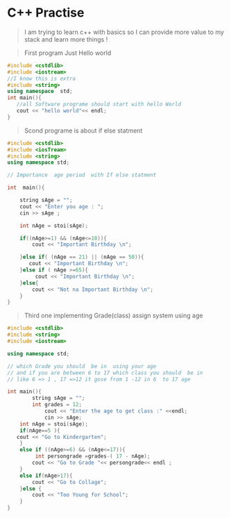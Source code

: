 # C++ Practise
> I am trying to learn c++ with basics so I can provide more 
value to my stack and learn more things !

>First program Just Hello world
```c++
#include <cstdlib>
#include <iostream>
//I know this is extra 
#include <string>
using namespace  std;
int main(){  
   //all Software programe should start with hello World
   cout << "hello world"<< endl;
}
```

>Scond programe is about if else statment 
```c++
#include <cstdlib>
#include <iosTream>
#include <string>
using namespace std;

// Importance  age period  with If else statment

int  main(){

    string sAge = "";
    cout << "Enter you age : ";
    cin >> sAge ;

    int nAge = stoi(sAge);

    if((nAge>=1) && (nAge<=18)){
        cout << "Important Birthday \n";

    }else if( (nAge == 21) || (nAge == 50)){
       cout << "Important Birthday \n";  
    }else if ( nAge >=65){
         cout << "Important Birthday \n";  
    }else{
        cout << "Not na Important Birthday \n";
    }
}
```
>Third one implementing Grade(class) assign system using age
```C++
#include <cstdlib>
#include <string>
#include <iostream>

using namespace std;

// which Grade you should  be in  using your age
// and if you are between 6 to 17 which class you should  be in
// like 6 => 1 , 17 =>12 it gose from 1 -12 in 6  to 17 age

int main(){
        string sAge = "";
        int grades = 12;
            cout << "Enter the age to get class :" <<endl;
            cin >> sAge;
    int nAge = stoi(sAge);
    if(nAge==5 ){
   cout << "Go to Kindergarten";
    }
    else if ((nAge>=6) && (nAge<=17)){
         int persongrade =grades-( 17 - nAge);
        cout << "Go to Grade "<< persongrade<< endl ;
    }
    else if(nAge>17){
        cout << "Go to Collage";
    }else {
        cout << "Too Young for School";
    }
}
```